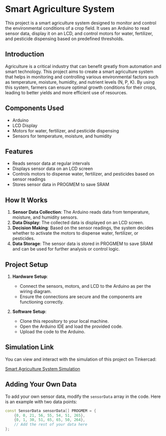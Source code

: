 # Smart Agriculture System

This project is a smart agriculture system designed to monitor and control the environmental conditions of a crop field. It uses an Arduino to read sensor data, display it on an LCD, and control motors for water, fertilizer, and pesticide dispensing based on predefined thresholds.

## Introduction

Agriculture is a critical industry that can benefit greatly from automation and smart technology. This project aims to create a smart agriculture system that helps in monitoring and controlling various environmental factors such as temperature, moisture, humidity, and nutrient levels (N, P, K). By using this system, farmers can ensure optimal growth conditions for their crops, leading to better yields and more efficient use of resources.

## Components Used

- Arduino
- LCD Display
- Motors for water, fertilizer, and pesticide dispensing
- Sensors for temperature, moisture, and humidity

## Features

- Reads sensor data at regular intervals
- Displays sensor data on an LCD screen
- Controls motors to dispense water, fertilizer, and pesticides based on sensor readings
- Stores sensor data in PROGMEM to save SRAM

## How It Works

1. **Sensor Data Collection**: The Arduino reads data from temperature, moisture, and humidity sensors.
2. **Data Display**: The collected data is displayed on an LCD screen.
3. **Decision Making**: Based on the sensor readings, the system decides whether to activate the motors to dispense water, fertilizer, or pesticides.
4. **Data Storage**: The sensor data is stored in PROGMEM to save SRAM and can be used for further analysis or control logic.

## Project Setup

1. **Hardware Setup**:
    - Connect the sensors, motors, and LCD to the Arduino as per the wiring diagram.
    - Ensure the connections are secure and the components are functioning correctly.

2. **Software Setup**:
    - Clone this repository to your local machine.
    - Open the Arduino IDE and load the provided code.
    - Upload the code to the Arduino.

## Simulation Link

You can view and interact with the simulation of this project on Tinkercad:

[Smart Agriculture System Simulation](https://www.tinkercad.com/things/0jbviodnJaI-smart-agriculture-system-using-iot?sharecode=H2ChFcYeJNnqX35ua5we5ewrLEHBB98N-fh9a8najw0)

## Adding Your Own Data

To add your own sensor data, modify the `sensorData` array in the code. Here is an example with two data points:

```cpp
const SensorData sensorData[] PROGMEM = {
    {0, 0, 21, 56, 55, 54, 51, 265},
    {0, 1, 30, 51, 65, 65, 50, 264},
    // Add the rest of your data here
};
